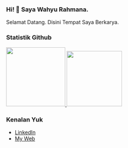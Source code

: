 ### Hi! 👋 Saya Wahyu Rahmana.

Selamat Datang.
Disini Tempat Saya Berkarya.
  
### Statistik Github
<p align="left">
<a href="https://github.com/wahyurahmana">
  <img height="160em" src="https://github-readme-stats-eight-theta.vercel.app/api?username=wahyurahmana&show_icons=true&theme=algolia&include_all_commits=true&count_private=true"/>
  <img height="150em" src="https://github-readme-stats-eight-theta.vercel.app/api/top-langs/?username=wahyurahmana&layout=compact&langs_count=8&theme=algolia"/>
</a>
</p>

### Kenalan Yuk
- <a href="https://www.linkedin.com/in/wahyu-rahmana/">LinkedIn</a>
- <a href="indolearning.co.id">My Web</a>
